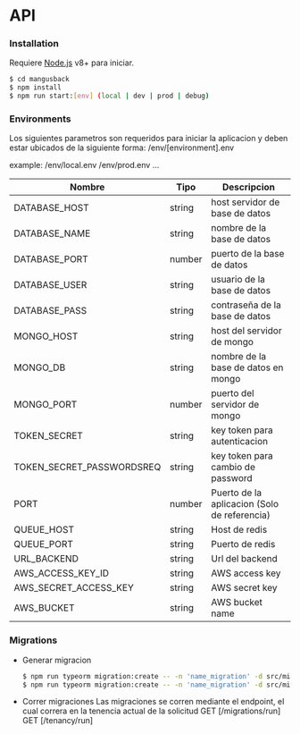 # API

### Installation

Requiere [Node.js](https://nodejs.org/) v8+ para iniciar.

```sh
$ cd mangusback
$ npm install
$ npm run start:[env] (local | dev | prod | debug)
```

### Environments

Los siguientes parametros son requeridos para iniciar la aplicacion y deben estar ubicados de la siguiente forma:
/env/[environment].env

example:
/env/local.env
/env/prod.env
...


| Nombre | Tipo | Descripcion |
| ------ | ------ | ------ |
| DATABASE_HOST | string | host servidor de base de datos |
| DATABASE_NAME | string | nombre de la base de datos |
| DATABASE_PORT | number | puerto de la base de datos |
| DATABASE_USER | string | usuario de la base de datos |
| DATABASE_PASS | string | contraseña de la base de datos |
| MONGO_HOST | string | host del servidor de mongo |
| MONGO_DB | string | nombre de la base de datos en mongo |
| MONGO_PORT | number | puerto del servidor de mongo |
| TOKEN_SECRET | string | key token para autenticacion |
| TOKEN_SECRET_PASSWORDSREQ | string | key token para cambio de password |
| PORT | number | Puerto de la aplicacion (Solo de referencia) |
| QUEUE_HOST | string | Host de redis |
| QUEUE_PORT | string | Puerto de redis |
| URL_BACKEND | string | Url del backend |
| AWS_ACCESS_KEY_ID | string | AWS access key |
| AWS_SECRET_ACCESS_KEY | string | AWS secret key |
| AWS_BUCKET | string | AWS bucket name |

### Migrations

- Generar migracion 
  ```sh
  $ npm run typeorm migration:create -- -n 'name_migration' -d src/migrations/manager #Para procesos en manager (Public)
  $ npm run typeorm migration:create -- -n 'name_migration' -d src/migrations/tenancy #Para procesos en las tenencias
  ```
- Correr migraciones
  Las migraciones se corren mediante el endpoint, el cual correra en la tenencia actual de la solicitud
  GET [/migrations/run]
  GET [/tenancy/run]
